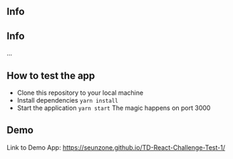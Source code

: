 ## Info

## Info
...
## How to test the app
- Clone this repository to your local machine
- Install dependencies `yarn install`
- Start the application `yarn start` The magic happens on port 3000

## Demo
Link to Demo App: https://seunzone.github.io/TD-React-Challenge-Test-1/
